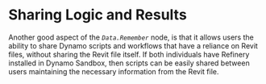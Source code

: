 # Sharing Logic and Results

Another good aspect of the _`Data.Remember`_ node, is that it allows users the ability to share Dynamo scripts and workflows that have a reliance on Revit files, without sharing the Revit file itself. If both individuals have Refinery installed in Dynamo Sandbox, then scripts can be easily shared between users maintaining the necessary information from the Revit file.

